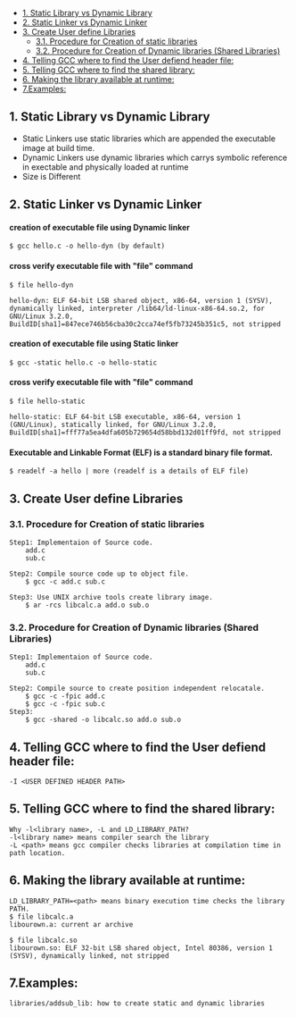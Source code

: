 <!-- vim-markdown-toc GFM -->

* [1. Static Library vs Dynamic Library](#1-static-library-vs-dynamic-library)
* [2. Static Linker vs Dynamic Linker](#2-static-linker-vs-dynamic-linker)
* [3. Create User define Libraries](#3-create-user-define-libraries)
	* [3.1. Procedure for Creation of static libraries](#31-procedure-for-creation-of-static-libraries)
	* [3.2. Procedure for Creation of Dynamic libraries (Shared Libraries)](#32-procedure-for-creation-of-dynamic-libraries-shared-libraries)
* [4. Telling GCC where to find the User defiend header file:](#4-telling-gcc-where-to-find-the-user-defiend-header-file)
* [5. Telling GCC where to find the shared library:](#5-telling-gcc-where-to-find-the-shared-library)
* [6. Making the library available at runtime:](#6-making-the-library-available-at-runtime)
* [7.Examples:](#7examples)

<!-- vim-markdown-toc -->

## 1. Static Library vs Dynamic Library

* Static Linkers use static libraries which are appended the executable image at build time.
* Dynamic Linkers use dynamic libraries which carrys symbolic reference in exectable and physically loaded at runtime
* Size is Different

## 2. Static Linker vs Dynamic Linker

####	creation of executable file using Dynamic linker
`$ gcc hello.c -o hello-dyn (by default)`

####	cross verify executable file with "file" command
`$ file hello-dyn`

	hello-dyn: ELF 64-bit LSB shared object, x86-64, version 1 (SYSV), dynamically linked, interpreter /lib64/ld-linux-x86-64.so.2, for GNU/Linux 3.2.0, BuildID[sha1]=847ece746b56cba30c2cca74ef5fb73245b351c5, not stripped
	
	
####	creation of executable file using Static linker
`$ gcc -static hello.c -o hello-static`
	
####	cross verify executable file with "file" command
`$ file hello-static`

	hello-static: ELF 64-bit LSB executable, x86-64, version 1 (GNU/Linux), statically linked, for GNU/Linux 3.2.0, BuildID[sha1]=fff77a5ea4dfa605b729654d58bbd132d01ff9fd, not stripped

####	Executable and Linkable Format (ELF) is a standard binary file format.
`$ readelf -a hello | more (readelf is a details of ELF file)`

## 3. Create User define Libraries

### 3.1. Procedure for Creation of static libraries

	Step1: Implementaion of Source code.
		add.c
		sub.c

	Step2: Compile source code up to object file.
		$ gcc -c add.c sub.c

	Step3: Use UNIX archive tools create library image.
		$ ar -rcs libcalc.a add.o sub.o

### 3.2. Procedure for Creation of Dynamic libraries (Shared Libraries)

	Step1: Implementaion of Source code.
		add.c
		sub.c
	
	Step2: Compile source to create position independent relocatale.
		$ gcc -c -fpic add.c
		$ gcc -c -fpic sub.c
	Step3:
		$ gcc -shared -o libcalc.so add.o sub.o

## 4. Telling GCC where to find the User defiend header file:

	-I <USER DEFINED HEADER PATH>

## 5. Telling GCC where to find the shared library:
	
	Why -l<library name>, -L and LD_LIBRARY_PATH?
	-l<library name> means compiler search the library
	-L <path> means gcc compiler checks libraries at compilation time in path location.

## 6. Making the library available at runtime:

	LD_LIBRARY_PATH=<path> means binary execution time checks the library PATH.
	$ file libcalc.a
	libourown.a: current ar archive

	$ file libcalc.so
	libourown.so: ELF 32-bit LSB shared object, Intel 80386, version 1 (SYSV), dynamically linked, not stripped

## 7.Examples:

	libraries/addsub_lib: how to create static and dynamic libraries

